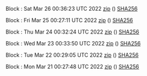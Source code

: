 Block [](https://testnet-insight.dashevo.org/insight/block/): Sat Mar 26 00:36:23 UTC 2022 [zip](https://dash-bootstrap.ams3.digitaloceanspaces.com/testnet/2022-03-26/bootstrap.dat.zip) () [SHA256](https://dash-bootstrap.ams3.digitaloceanspaces.com/testnet/2022-03-26/sha256.txt)

Block [](https://testnet-insight.dashevo.org/insight/block/): Fri Mar 25 00:27:11 UTC 2022 [zip](https://dash-bootstrap.ams3.digitaloceanspaces.com/testnet/2022-03-25/bootstrap.dat.zip) () [SHA256](https://dash-bootstrap.ams3.digitaloceanspaces.com/testnet/2022-03-25/sha256.txt)

Block [](https://testnet-insight.dashevo.org/insight/block/): Thu Mar 24 00:32:24 UTC 2022 [zip](https://dash-bootstrap.ams3.digitaloceanspaces.com/testnet/2022-03-24/bootstrap.dat.zip) () [SHA256](https://dash-bootstrap.ams3.digitaloceanspaces.com/testnet/2022-03-24/sha256.txt)

Block [](https://testnet-insight.dashevo.org/insight/block/): Wed Mar 23 00:33:50 UTC 2022 [zip](https://dash-bootstrap.ams3.digitaloceanspaces.com/testnet/2022-03-23/bootstrap.dat.zip) () [SHA256](https://dash-bootstrap.ams3.digitaloceanspaces.com/testnet/2022-03-23/sha256.txt)

Block [](https://testnet-insight.dashevo.org/insight/block/): Tue Mar 22 00:29:05 UTC 2022 [zip](https://dash-bootstrap.ams3.digitaloceanspaces.com/testnet/2022-03-22/bootstrap.dat.zip) () [SHA256](https://dash-bootstrap.ams3.digitaloceanspaces.com/testnet/2022-03-22/sha256.txt)

Block [](https://testnet-insight.dashevo.org/insight/block/): Mon Mar 21 00:27:48 UTC 2022 [zip](https://dash-bootstrap.ams3.digitaloceanspaces.com/testnet/2022-03-21/bootstrap.dat.zip) () [SHA256](https://dash-bootstrap.ams3.digitaloceanspaces.com/testnet/2022-03-21/sha256.txt)
